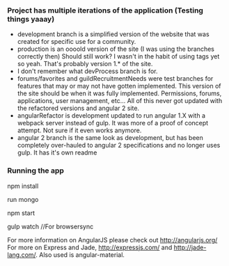 ### Project has multiple iterations of the application (Testing things yaaay)
- development branch is a simplified version of the website that was created for specific use for a community. 
- production is an oooold version of the site (I was using the branches correctly then) Should still work? I wasn't in the habit of using tags yet so yeah. That's probably version 1.* of the site.
- I don't remember what devProcess branch is for.
- forums/favorites and guildRecruitmentNeeds were test branches for features that may or may not have gotten implemented. This version of the site should be when it was fully implemented. Permissions, forums, applications, user management, etc... All of this never got updated with the refactored versions and angular 2 site.
- angularRefactor is development updated to run angular 1.X with a webpack server instead of gulp. It was more of a proof of concept attempt. Not sure if it even works anymore.
- angular 2 branch is the same look as development, but has been completely over-hauled to angular 2 specifications and no longer uses gulp. It has it's own readme


### Running the app

npm install

run mongo

npm start

gulp watch //For browsersync



For more information on AngularJS please check out http://angularjs.org/
For more on Express and Jade, http://expressjs.com/ and http://jade-lang.com/.
Also used is angular-material.